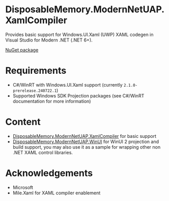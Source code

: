 # DisposableMemory.ModernNetUAP.XamlCompiler

Provides basic support for Windows.UI.Xaml (UWP) XAML codegen in Visual Studio for Modern .NET (.NET 6+).

[NuGet package](https://www.nuget.org/packages/DisposableMemory.ModernNetUAP.XamlCompiler)

# Requirements

- C#/WinRT with Windows.UI.Xaml support (currently `2.1.0-prerelease.240722.1`)
- Supported Windows SDK Projection packages (see C#/WinRT documentation for more information)

# Content

- [DisposableMemory.ModernNetUAP.XamlCompiler](https://www.nuget.org/packages/DisposableMemory.ModernNetUAP.XamlCompiler) for basic support
- [DisposableMemory.ModernNetUAP.WinUI](https://www.nuget.org/packages/DisposableMemory.ModernNetUAP.WinUI) for WinUI 2 projection and build support, you may also use it as a sample for wrapping other non .NET XAML control libraries. 

# Acknowledgements

- Microsoft
- Mile.Xaml for XAML compiler enablement

